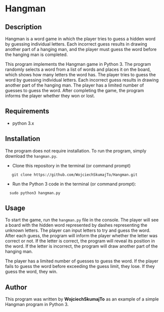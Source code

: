 # Hangman

## Description
Hangman is a word game in which the player tries to guess a hidden word by guessing individual letters. Each incorrect guess results in drawing another part of a hanging man, and the player must guess the word before the hanging man is completed.

This program implements the Hangman game in Python 3. The program randomly selects a word from a list of words and places it on the board, which shows how many letters the word has. The player tries to guess the word by guessing individual letters. Each incorrect guess results in drawing another part of the hanging man. The player has a limited number of guesses to guess the word. After completing the game, the program informs the player whether they won or lost.

## Requirements
- python 3.x

## Installation
The program does not require installation. To run the program, simply download the `hangman.py`.
- Clone this repository in the terminal (or command prompt)
```shell
   git clone https://github.com/WojciechSkumajTo/Hangman.git
```
- Run the Python 3 code in the terminal (or command prompt):
```shell
  sudo python3 hangman.py
```
## Usage

To start the game, run the `hangman.py` file in the console. The player will see a board with the hidden word represented by dashes representing the unknown letters. The player can input letters to try and guess the word. After each guess, the program will inform the player whether the letter was correct or not. If the letter is correct, the program will reveal its position in the word. If the letter is incorrect, the program will draw another part of the hanging man.

The player has a limited number of guesses to guess the word. If the player fails to guess the word before exceeding the guess limit, they lose. If they guess the word, they win.

## Author
This program was written by **WojciechSkumajTo** as an example of a simple Hangman program in Python 3.
